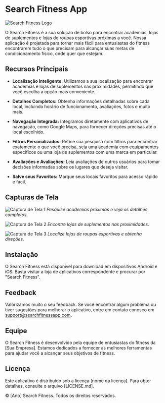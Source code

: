 # Search Fitness App

![Search Fitness Logo](app_logo.png)

O Search Fitness é a sua solução de bolso para encontrar academias, lojas de suplementos e lojas de roupas esportivas próximas a você. Nossa aplicação é projetada para tornar mais fácil para entusiastas do fitness encontrarem tudo o que precisam para alcançar suas metas de condicionamento físico, onde quer que estejam.

## Recursos Principais

- **Localização Inteligente:** Utilizamos a sua localização para encontrar academias e lojas de suplementos nas proximidades, permitindo que você escolha a opção mais conveniente.

- **Detalhes Completos:** Obtenha informações detalhadas sobre cada local, incluindo horário de funcionamento, avaliações, fotos e muito mais.

- **Navegação Integrada:** Integramos diretamente com aplicativos de navegação, como Google Maps, para fornecer direções precisas até o local escolhido.

- **Filtros Personalizados:** Refine sua pesquisa com filtros para encontrar exatamente o que você precisa, seja uma academia com equipamentos específicos ou uma loja de suplementos com uma marca em particular.

- **Avaliações e Avaliações:** Leia avaliações de outros usuários para tomar decisões informadas sobre os lugares que deseja visitar.

- **Salve seus Favoritos:** Marque seus locais favoritos para acesso rápido e fácil.

## Capturas de Tela

![Captura de Tela 1](screenshot1.png)
*Pesquise academias próximas e veja os detalhes completos.*

![Captura de Tela 2](screenshot2.png)
*Encontre lojas de suplementos nas proximidades.*

![Captura de Tela 3](screenshot3.png)
*Localize lojas de roupas esportivas e obtenha direções.*

## Instalação

O Search Fitness está disponível para download em dispositivos Android e iOS. Basta visitar a loja de aplicativos correspondente e procurar por "Search Fitness".

## Feedback

Valorizamos muito o seu feedback. Se você encontrar algum problema ou tiver sugestões para melhorar o aplicativo, entre em contato conosco em support@searchfitnessapp.com.

## Equipe

O Search Fitness é desenvolvido pela equipe de entusiastas do fitness da [Sua Empresa]. Estamos dedicados a fornecer as melhores ferramentas para ajudar você a alcançar seus objetivos de fitness.

## Licença

Este aplicativo é distribuído sob a licença [nome da licença]. Para obter detalhes, consulte o arquivo [LICENSE.md].

© [Ano] Search Fitness. Todos os direitos reservados.
